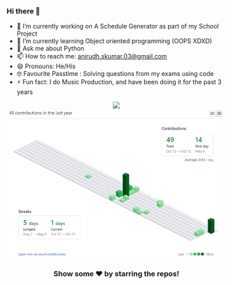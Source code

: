 ### Hi there 👋

- 🔭 I’m currently working on A Schedule Generator as part of my School Project
- 🌱 I’m currently learning Object oriented programming (OOPS XDXD)
- 💬 Ask me about Python
- 📫 How to reach me: anirudh.skumar.03@gmail.com
- 😄 Pronouns: He/His
- 🤓 Favourite Passtime : Solving questions from my exams using code
- ⚡ Fun fact: I do Music Production, and have been doing it for the past 3 years
<div align = "center">
  <img src = "https://github-readme-stats.vercel.app/api?username=Anirudh-S-Kumar&show_icons=true&theme=tokyonight&line_height=27">
</div>
<div align = "center">
  <img align="center" src= "https://github.com/Anirudh-S-Kumar/Anirudh-S-Kumar/blob/main/Anirudh.jpg" />
</div>

<div align="center">

### Show some ❤️ by starring the repos!

</div>
